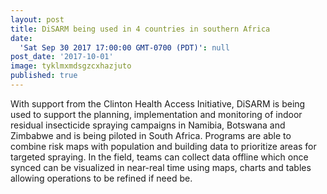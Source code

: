 ```yaml
---
layout: post
title: DiSARM being used in 4 countries in southern Africa
date:
  'Sat Sep 30 2017 17:00:00 GMT-0700 (PDT)': null
post_date: '2017-10-01'
image: tyklmxmdsgzcxhazjuto
published: true
---
```


With support from the Clinton Health Access Initiative, DiSARM is being used to support the planning, implementation and monitoring of indoor residual insecticide spraying campaigns in Namibia, Botswana and Zimbabwe and is being piloted in South Africa. Programs are able to combine risk maps with population and building data to prioritize areas for targeted spraying. In the field, teams can collect data offline which once synced can be visualized in near-real time using maps, charts and tables allowing operations to be refined if need be.
